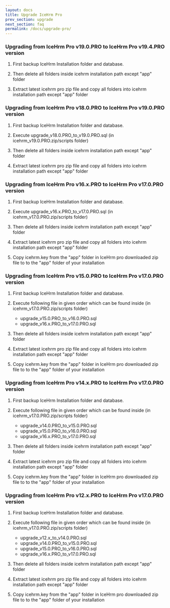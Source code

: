 ```yaml
---
layout: docs
title: Upgrade IceHrm Pro
prev_section: upgrade
next_section: faq
permalink: /docs/upgrade-pro/
---
```


### Upgrading from IceHrm Pro v19.0.PRO to IceHrm Pro v19.4.PRO version

1. First backup IceHrm Installation folder and database.

2. Then delete all folders inside icehrm installation path except "app" folder

3. Extract latest icehrm pro zip file and copy all folders into icehrm installation path except "app" folder


### Upgrading from IceHrm Pro v18.0.PRO to IceHrm Pro v19.0.PRO version

1. First backup IceHrm Installation folder and database.

2. Execute upgrade_v18.0.PRO_to_v19.0.PRO.sql (in icehrm_v19.0.PRO.zip/scripts folder)

3. Then delete all folders inside icehrm installation path except "app" folder

4. Extract latest icehrm pro zip file and copy all folders into icehrm installation path except "app" folder



### Upgrading from IceHrm Pro v16.x.PRO to IceHrm Pro v17.0.PRO version

1. First backup IceHrm Installation folder and database.

2. Execute upgrade_v16.x.PRO_to_v17.0.PRO.sql (in icehrm_v17.0.PRO.zip/scripts folder)

3. Then delete all folders inside icehrm installation path except "app" folder

4. Extract latest icehrm pro zip file and copy all folders into icehrm installation path except "app" folder

5. Copy icehrm.key from the "app" folder in IceHrm pro downloaded zip file to to the "app" folder of your installation



### Upgrading from IceHrm Pro v15.0.PRO to IceHrm Pro v17.0.PRO version

1. First backup IceHrm Installation folder and database.

2. Execute following file in given order which can be found inside (in icehrm_v17.0.PRO.zip/scripts folder)

    - upgrade_v15.0.PRO_to_v16.0.PRO.sql
    - upgrade_v16.x.PRO_to_v17.0.PRO.sql

3. Then delete all folders inside icehrm installation path except "app" folder

4. Extract latest icehrm pro zip file and copy all folders into icehrm installation path except "app" folder

5. Copy icehrm.key from the "app" folder in IceHrm pro downloaded zip file to to the "app" folder of your installation


### Upgrading from IceHrm Pro v14.x.PRO to IceHrm Pro v17.0.PRO version

1. First backup IceHrm Installation folder and database.

2. Execute following file in given order which can be found inside (in icehrm_v17.0.PRO.zip/scripts folder)

    - upgrade_v14.0.PRO_to_v15.0.PRO.sql
    - upgrade_v15.0.PRO_to_v16.0.PRO.sql
    - upgrade_v16.x.PRO_to_v17.0.PRO.sql

3. Then delete all folders inside icehrm installation path except "app" folder

4. Extract latest icehrm pro zip file and copy all folders into icehrm installation path except "app" folder

5. Copy icehrm.key from the "app" folder in IceHrm pro downloaded zip file to to the "app" folder of your installation



### Upgrading from IceHrm Pro v12.x.PRO to IceHrm Pro v17.0.PRO version

1. First backup IceHrm Installation folder and database.

2. Execute following file in given order which can be found inside (in icehrm_v17.0.PRO.zip/scripts folder)

    - upgrade_v12.x_to_v14.0.PRO.sql
    - upgrade_v14.0.PRO_to_v15.0.PRO.sql
    - upgrade_v15.0.PRO_to_v16.0.PRO.sql
    - upgrade_v16.x.PRO_to_v17.0.PRO.sql

3. Then delete all folders inside icehrm installation path except "app" folder

4. Extract latest icehrm pro zip file and copy all folders into icehrm installation path except "app" folder

5. Copy icehrm.key from the "app" folder in IceHrm pro downloaded zip file to to the "app" folder of your installation


